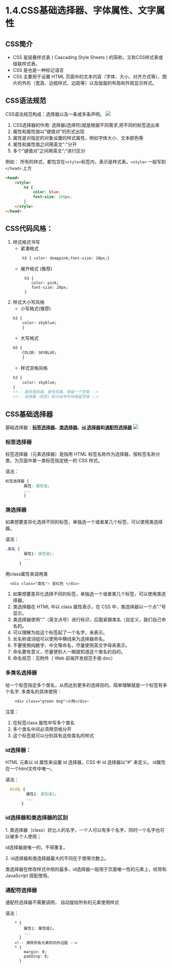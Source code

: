 # 1.4.CSS基础选择器、字体属性、文字属性
## CSS简介
- CSS 是层叠样式表 ( Cascading Style Sheets ) 的简称，又称CSS样式表或级联样式表。
- CSS 是也是一种标记语言
- CSS 主要用于设置 HTML 页面中的文本内容（字体、大小、对齐方式等）、图片的外形（宽高、边框样式、边距等）以及版面的布局和外观显示样式。
## CSS语法规范
CSS语法规范构成：选择器以及一条或多条声明。
![](https://gitee.com/leelillian/picgorepo/raw/master/images/css属性规则.png)

1. CSS选择器的作用: 选择器(选择符)就是根据不同需求,把不同的标签选出来
2. 属性和属性值以“键值对”的形式出现
3. 属性是对指定的对象设置的样式属性，例如字体大小、文本颜色等
4. 属性和属性值之间用英文“:”分开
5. 多个“键值对”之间用英文“;”进行区分

例如：
    所有的样式，都包含在` <style> `标签内，表示是样式表。`<style>` 一般写到 `</head>` 上方

```html
<head>
    <style>
        h4 {
            color: blue;
            font-size: 100px;
        }
    </style>
</head>
```
## CSS代码风格：
1. 样式格式书写
    - 紧凑格式   
    ```html
        h3 { color: deeppink;font-size: 20px;}
    ```
    - 展开格式 (推荐)
    ```  
         h3 {
            color: pink;
            font-size: 20px;    
         }
    ```
2. 样式大小写风格
    - 小写格式(推荐)
    ```html
    h3 {
        color: skyblue;
        }
    ```
    - 大写格式
    ```html
    H3 {
        COLOR: SKYBLUE;   
        }
    ```
    - 样式空格风格
    ```html
    h3 {
        color: skyblue;    
    }
    <!-- 属性值前面，冒号后面，保留一个空格 -->
    <!-- 选择器（标签）和大括号中间保留空格 -->
    ```


## CSS基础选择器
基础选择器：**[标签选择器](#标签选择器)、[类选择器](#类选择器)、[id 选择器](#id选择器)和[通配符选择器](#通配符选择器)**
![](https://gitee.com/leelillian/picgorepo/raw/master/images/基础选择器总结.png)

### 标签选择器
​标签选择器（元素选择器）是指用 HTML 标签名称作为选择器，按标签名称分类，为页面中某一类标签指定统一的 CSS 样式。

语法：
```css
标签选择器 {
​        属性: 属性值;
​        ...
​        }
```

### 类选择器
​    如果想要差异化选择不同的标签，单独选一个或者某几个标签，可以使用类选择器。

语法：
```css
.类名 {
​        属性1: 属性值1;  
​        ...
​      } 
```
​用class属性来调用类

```css
  <div class="类名"> 变红色 </div>
```

1. 如果想要差异化选择不同的标签，单独选一个或者某几个标签，可以使用类选择器。
2. 类选择器在 HTML 中以 class 属性表示，在 CSS 中，类选择器以一个点“.”号显示。
3. 类选择器使用“.”（英文点号）进行标识，后面紧跟类名（自定义，我们自己命名的。
4. 可以理解为给这个标签起了一个名字，来表示。
5. 长名称或词组可以使用中横线来为选择器命名。
6. 不要使用纯数字、中文等命名，尽量使用英文字母来表示。
7. 命名要有意义，尽量使别人一眼就知道这个类名的目的。
8. 命名规范：见附件（ Web 前端开发规范手册.doc）

### 多类名选择器
给一个标签指定多个类名，从而达到更多的选择目的。简单理解就是一个标签有多个名字. 
多类名的具体使用：
```css
    <div class="green dog">小狗</div>
```
注意：
1. 在标签class 属性中写多个类名
2. 多个类名中间必须用空格分开
3. 这个标签就可以分别具有这些类名的样式

### id选择器：
HTML 元素以 id 属性来设置 id 选择器，CSS 中 id 选择器以“#" 来定义。
id属性在一个html文件中唯一。

​语法：
```css
​  #id名 {
    ​     属性1: 属性值1;  
    ​     ...
​       } 
```
### id选择器和类选择器的区别
​1. 类选择器（class）好比人的名字，一个人可以有多个名字，同时一个名字也可以被多个人使用；

id选择器是唯一的，不得重复。

​2. id选择器和类选择器最大的不同在于使用次数上。

​类选择器在修改样式中用的最多，id选择器一般用于页面唯一性的元素上，经常和 JavaScript 搭配使用。

### 通配符选择器
通配符选择器不需要调用， 自动就给所有的元素使用样式

语法：
```
    * {
        属性1: 属性值1;  
        ...
      }
    <!-- 清除所有元素的内外边距 -->
    * {
        margin: 0;
        padding: 0;
      } 
```

<!--
 * @Description: 
 * @Author: Lillian
 * @Date: 2022-02-25 17:44:43
 * @LastEditTime: 2022-03-01 16:25:07
 * Copyright (c) 2022 by Lillian, All Rights Reserved. 
-->
